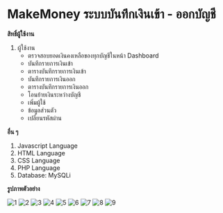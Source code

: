 # MakeMoney ระบบบันทึกเงินเข้า - ออกบัญชี

**สิทธิ์ผู้ใช้งาน**  
  1. ผู้ใช้งาน  
     * ตรวจสอบยอดเงินคงเหลือของทุกบัญชีในหน้า Dashboard 
     * บันทึกรายการเงินเข้า 
     * ตารางบันทึกรายการเงินเข้า
     * บันทึกรายการเงินออก  
     * ตารางบันทึกรายการเงินออก
     * โอนย้ายเงินระหว่างบัญชี
     * เพิ่มผู้ใช้
     * ข้อมูลส่วนตัว
     * เปลี่ยนรหัสผ่าน

**อื่น ๆ**
  1. Javascript Language
  2. HTML Language
  3. CSS Language
  4. PHP Language
  5. Database: MySQLi

**รูปภาพตัวอย่าง**

![1](https://github.com/ENOMBAN/MY_PROJECT/blob/main/TOTAL/MakeMoney/image/1.png)
![2](https://github.com/ENOMBAN/MY_PROJECT/blob/main/TOTAL/MakeMoney/image/2.png)
![3](https://github.com/ENOMBAN/MY_PROJECT/blob/main/TOTAL/MakeMoney/image/3.png)
![4](https://github.com/ENOMBAN/MY_PROJECT/blob/main/TOTAL/MakeMoney/image/4.png)
![5](https://github.com/ENOMBAN/MY_PROJECT/blob/main/TOTAL/MakeMoney/image/5.png)
![6](https://github.com/ENOMBAN/MY_PROJECT/blob/main/TOTAL/MakeMoney/image/6.png)
![7](https://github.com/ENOMBAN/MY_PROJECT/blob/main/TOTAL/MakeMoney/image/7.png)
![8](https://github.com/ENOMBAN/MY_PROJECT/blob/main/TOTAL/MakeMoney/image/8.png)
![9](https://github.com/ENOMBAN/MY_PROJECT/blob/main/TOTAL/MakeMoney/image/9.png)
